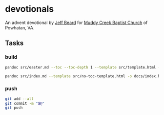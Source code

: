 # devotionals


An advent devotional by [Jeff Beard](http://www.jeffbeardbooks.com/) for [Muddy Creek Baptist Church](https://www.muddycreekbaptist.org/) of Powhatan, VA.


## Tasks

### build

```sh
pandoc src/easter.md --toc --toc-depth 1 --template src/template.html -o docs/he-is-risen.html

pandoc src/index.md --template src/no-toc-template.html -o docs/index.html
```

### push
```sh
git add --all
git commit -m "$@"
git push
```

